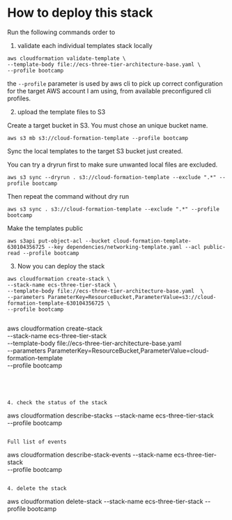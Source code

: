 # How to deploy this stack

Run the following commands order to 


1. validate each individual templates stack locally

```
aws cloudformation validate-template \
--template-body file://ecs-three-tier-architecture-base.yaml \
--profile bootcamp
```

the `--profile` parameter is used by aws cli to pick up correct configuration for the target AWS account I am using, from available preconfigured cli profiles. 


2. upload the template files to S3

Create a target bucket in S3. You must chose an unique bucket name. 

```
aws s3 mb s3://cloud-formation-template --profile bootcamp
```

Sync the local templates to the target S3 bucket just created.

You can try a dryrun first to make sure unwanted local files are excluded. 

```
aws s3 sync --dryrun . s3://cloud-formation-template --exclude ".*" --profile bootcamp
```

Then repeat the command without dry run

```
aws s3 sync . s3://cloud-formation-template --exclude ".*" --profile bootcamp
```

Make the templates public 
```
aws s3api put-object-acl --bucket cloud-formation-template-630104356725 --key dependencies/networking-template.yaml --acl public-read --profile bootcamp
```

3. Now you can deploy the stack

```
aws cloudformation create-stack \
--stack-name ecs-three-tier-stack \
--template-body file://ecs-three-tier-architecture-base.yaml  \
--parameters ParameterKey=ResourceBucket,ParameterValue=s3://cloud-formation-template-630104356725 \
--profile bootcamp
```
```

```
 aws cloudformation create-stack \
--stack-name ecs-three-tier-stack \
--template-body file://ecs-three-tier-architecture-base.yaml  \
--parameters ParameterKey=ResourceBucket,ParameterValue=cloud-formation-template \
--profile bootcamp
```




4. check the status of the stack

```
aws cloudformation describe-stacks --stack-name ecs-three-tier-stack \
--profile bootcamp
```

Full list of events 
```
aws cloudformation describe-stack-events --stack-name ecs-three-tier-stack \
--profile bootcamp
```

4. delete the stack 

```
aws cloudformation delete-stack --stack-name ecs-three-tier-stack --profile bootcamp
```